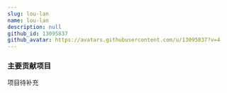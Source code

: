 ```yaml
---
slug: lou-lan
name: lou-lan
description: null
github_id: 13095837
github_avatar: https://avatars.githubusercontent.com/u/13095837?v=4
---
```


### 主要贡献项目

项目待补充
